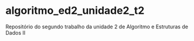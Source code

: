 # algoritmo_ed2_unidade2_t2
Repositório do segundo trabalho da unidade 2 de Algoritmo e Estruturas de Dados II
